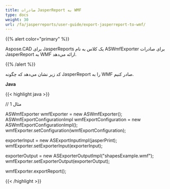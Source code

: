 ```yaml
---
title: صادرات JasperReport به WMF
type: docs
weight: 30
url: /fa/jasperreports/user-guide/export-jasperreport-to-wmf/
---
```


{{% alert color="primary" %}}

Aspose.CAD برای JasperReports یک کلاس به نام ASWmfExporter برای صادرات JasperReport به WMF ارائه می‌دهد.

{{% /alert %}}

کد زیر نشان می‌دهد که چگونه JasperReport را به WMF صادر کنیم.

**Java**

{{< highlight java >}}

// مثال 1

ASWmfExporter wmfExporter = new ASWmfExporter();
ASWmfExportConfigurationImpl wmfExportConfiguration = new ASWmfExportConfigurationImpl();
wmfExporter.setConfiguration(wmfExportConfiguration);

exporterInput = new ASExportInputImpl(jasperPrint);
wmfExporter.setExporterInput(exporterInput);

exporterOutput = new ASExporterOutputImpl("shapesExample.wmf");
wmfExporter.setExporterOutput(exporterOutput);

wmfExporter.exportReport();

{{< /highlight >}}
